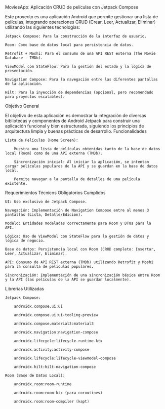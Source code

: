 MoviesApp: Aplicación CRUD de películas con Jetpack Compose

Este proyecto es una aplicación Android que permite gestionar una lista de películas, integrando operaciones CRUD (Crear, Leer, Actualizar, Eliminar) utilizando las siguientes tecnologías:

    Jetpack Compose: Para la construcción de la interfaz de usuario.

    Room: Como base de datos local para persistencia de datos.

    Retrofit + Moshi: Para el consumo de una API REST externa (The Movie Database - TMDb).

    ViewModel con StateFlow: Para la gestión del estado y la lógica de presentación.

    Navigation Compose: Para la navegación entre las diferentes pantallas de la aplicación.

    Hilt: Para la inyección de dependencias (opcional, pero recomendado para proyectos escalables).

Objetivo General

El objetivo de esta aplicación es demostrar la integración de diversas bibliotecas y componentes de Android Jetpack para construir una aplicación funcional y bien estructurada, siguiendo los principios de arquitectura limpia y buenas prácticas de desarrollo.
Funcionalidades

    Lista de Películas (Home Screen):

        Muestra una lista de películas obtenidas tanto de la base de datos local (Room) como de una API externa (TMDb).

        Sincronización inicial: Al iniciar la aplicación, se intentan cargar películas populares de la API y se guardan en la base de datos local.

        Permite navegar a la pantalla de detalles de una película existente.

Requerimientos Técnicos Obligatorios Cumplidos

    UI: Uso exclusivo de Jetpack Compose.

    Navegación: Implementación de Navigation Compose entre al menos 3 pantallas (Lista, Detalle/Edición).

    Modelo: Entidades modeladas correctamente para Room y DTOs para la API.

    Lógica: Uso de ViewModel con StateFlow para la gestión de datos y lógica de negocio.

    Base de datos: Persistencia local con Room (CRUD completo: Insertar, Leer, Actualizar, Eliminar).

    API: Consumo de API REST externa (TMDb) utilizando Retrofit y Moshi para la consulta de películas populares.

    Sincronización: Implementación de una sincronización básica entre Room y la API (las películas de la API se guardan localmente).

Librerías Utilizadas

    Jetpack Compose:

        androidx.compose.ui:ui

        androidx.compose.ui:ui-tooling-preview

        androidx.compose.material3:material3

        androidx.navigation:navigation-compose

        androidx.lifecycle:lifecycle-runtime-ktx

        androidx.activity:activity-compose

        androidx.lifecycle:lifecycle-viewmodel-compose

        androidx.hilt:hilt-navigation-compose

    Room (Base de Datos Local):

        androidx.room:room-runtime

        androidx.room:room-ktx (para coroutines)

        androidx.room:room-compiler (kapt)

